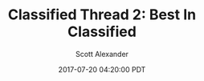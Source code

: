 ---
layout: podcast
title: "Classified Thread 2: Best In Classified"
author: Scott Alexander
description: https://slatestarcodex.com/2017/07/20/classified-thread-2-best-in-classified/
date: 2017-07-20 04:20:00 PDT
length: 654459
duration: 163
guid: classified-thread-2-best-in-classified
---
